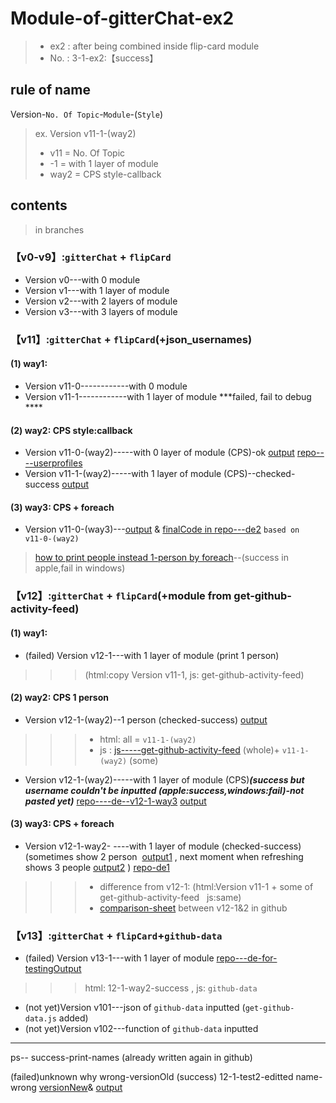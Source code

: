 # Module-of-gitterChat-ex2
>- ex2 : after being combined inside flip-card module
>- No. : 3-1-ex2:【success】

## rule of name
Version-`No. Of Topic`-`Module`-(`Style`)
>ex.  Version v11-1-(way2)
>* v11 = No. Of Topic
>* -1 =  with 1 layer  of module
>* way2 = CPS style-callback

##  contents
>in branches

### 【v0-v9】:`gitterChat` + `flipCard`
- Version v0---with 0 module
- Version v1---with 1 layer  of module
- Version v2---with 2 layers of module
- Version v3---with 3 layers of module

### 【v11】:`gitterChat` + `flipCard`(+json_usernames)
#### (1) way1:
- Version v11-0------------with 0 module
- Version v11-1------------with 1 layer  of module  ***failed, fail to debug ****
#### (2) way2:  CPS style:callback
- Version v11-0-(way2)-----with 0 layer  of module (CPS)-ok  [output](https://i.imgur.com/ILMrzJT.png)  [repo----userprofiles](https://github.com/kiecoo/userprofiles)
- Version v11-1-(way2)-----with 1 layer  of module (CPS)--checked-success  [output](https://i.imgur.com/ILMrzJT.png) 

#### (3) way3:  CPS + foreach 
- Version v11-0-(way3)---[output](https://i.imgur.com/RfqIDBk.png) & [finalCode in repo---de2](https://github.com/kiecoo/de2/tree/ce942f41b5b6e2fb94b9e1e970c4b66e772a6e17) `based on  v11-0-(way2)`
> [how to print people instead 1-person by foreach](https://github.com/kiecoo/de2/commit/b93fcaca3536f4d22eb90b168f80ba3f64a8df6c#diff-eacf331f0ffc35d4b482f1d15a887d3b)--(success in apple,fail in windows)

### 【v12】:`gitterChat` + `flipCard`(+module from get-github-activity-feed)
#### (1) way1:
- (failed) Version v12-1---with 1 layer  of module  (print 1 person)
>>>  (html:copy Version v11-1,    js: get-github-activity-feed)


#### (2) way2:  CPS        1 person
- Version v12-1-(way2)--1 person (checked-success)  [output](https://i.imgur.com/NqD3Rg4.png)
>>> - html: all =  `v11-1-(way2)` 
>>> - js : [js-----get-github-activity-feed](https://github.com/kiecoo/get-github-activity-feed/blob/master/index.js) (whole)+  `v11-1-(way2)` (some)
- Version v12-1-(way2)-----with 1 layer  of module (CPS)***(success but username couldn't be inputted (apple:success,windows:fail)-not pasted yet)***  [repo----de--v12-1-way3](https://github.com/kiecoo/de--v12-1-way3)   [output](https://i.imgur.com/GU03dnu.png)

#### (3) way3:  CPS + foreach 
- Version v12-1-way2- ----with 1 layer  of module  (checked-success) (sometimes show  2 person  [output1](https://i.imgur.com/94a3HIL.png) , next moment when refreshing shows 3 people [output2](https://i.imgur.com/wi83AvE.png) ) [repo-de1](https://github.com/kiecoo/de1) 
>>> -  difference from v12-1: (html:Version v11-1 + some of  get-github-activity-feed    js:same)
>>>  - [comparison-sheet](https://github.com/kiecoo/module-gitterChat---ex2/commit/28bbff649d69620a97be2f4c281addc5360ab503#diff-eacf331f0ffc35d4b482f1d15a887d3b)  between v12-1&2 in github

### 【v13】:`gitterChat` + `flipCard`+`github-data`
- (failed) Version v13-1---with 1 layer  of module    [repo---de-for-testingOutput](https://github.com/kiecoo/de-for-testingOutput)
>>> html: 12-1-way2-success , js: `github-data`


- (not yet)Version v101---json of `github-data` inputted (`get-github-data.js` added)
- (not yet)Version v102---function of `github-data` inputted

-----
ps-- success-print-names
(already written again in github)

(failed)unknown why wrong-versionOld
(success) 12-1-test2-editted name-wrong  [versionNew](https://github.com/kiecoo/de-for-testingOutput)& [output](https://i.imgur.com/mqrEPg6.png)





